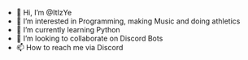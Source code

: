 - 👋 Hi, I’m @ItIzYe
- 👀 I’m interested in Programming, making Music and doing athletics
- 🌱 I’m currently learning Python
- 💞️ I’m looking to collaborate on Discord Bots
- 📫 How to reach me via Discord

<!---
ItIzYe/ItIzYe is a ✨ special ✨ repository because its `README.md` (this file) appears on your GitHub profile.
You can click the Preview link to take a look at your changes.
--->

